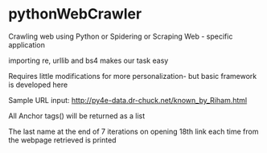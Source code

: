 # pythonWebCrawler
Crawling web using Python or Spidering or Scraping Web - specific application

importing re, urllib and bs4 makes our task easy

Requires little modifications for more personalization- but basic framework is developed here

Sample URL input: http://py4e-data.dr-chuck.net/known_by_Riham.html 

All Anchor tags(<a href=''></a>) will be returned as a list

The last name at the end of 7 iterations on opening 18th link each time from the webpage retrieved is printed
